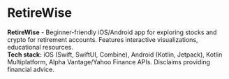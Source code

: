 # RetireWise
**RetireWise** - Beginner-friendly iOS/Android app for exploring stocks and crypto for retirement accounts. Features interactive visualizations, educational resources. <br/>
**Tech stack:** iOS (Swift, SwiftUI, Combine), Android (Kotlin, Jetpack), Kotlin Multiplatform, Alpha Vantage/Yahoo Finance APIs. Disclaims providing financial advice.
